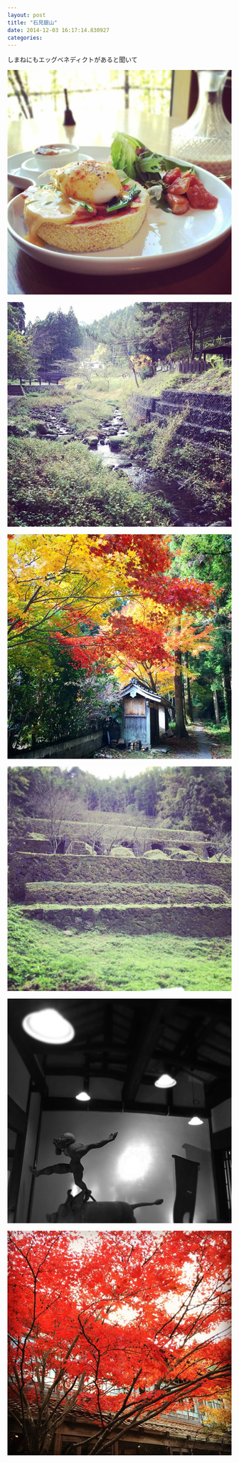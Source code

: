 ```yaml
---
layout: post
title: "石見銀山"
date: 2014-12-03 16:17:14.830927
categories: 
---
```


しまねにもエッグベネディクトがあると聞いて

![しまねにもエッグベネディクトがあると聞いて](/assets/images/201411/10809891_811494232248570_1275522363_n.jpg)

![](/assets/images/201411/10802483_799613093436239_299270561_n.jpg)

![](/assets/images/201411/10748155_858673500844005_544408510_n.jpg)

![](/assets/images/201411/10818018_1527356227503684_639070961_n.jpg)

![](/assets/images/201411/10755805_374844896008831_586817415_n.jpg)

![](/assets/images/201411/10785011_362242587268772_1445256276_n.jpg)


